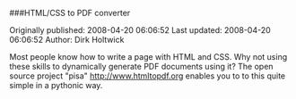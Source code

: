 ###HTML/CSS to PDF converter

Originally published: 2008-04-20 06:06:52
Last updated: 2008-04-20 06:06:52
Author: Dirk Holtwick

Most people know how to write a page with HTML and CSS. Why not using these skills to dynamically generate PDF documents using it? The open source project "pisa" http://www.htmltopdf.org enables you to to this quite simple in a pythonic way.